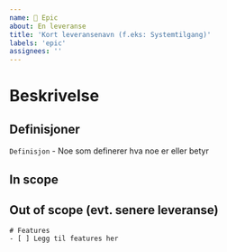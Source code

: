 ```yaml
---
name: 💎 Epic
about: En leveranse
title: 'Kort leveransenavn (f.eks: Systemtilgang)'
labels: 'epic'
assignees: ''
---
```


# Beskrivelse

<!--- Overordnet funksjonell beskrivelse av hva som skal leveres.
Hvordan fungerer det i dag? Hvordan skal det fungere nå? Etc. --->

## Definisjoner

`Definisjon` - Noe som definerer hva noe er eller betyr

## In scope

<!--- Det vi _må_ levere som del av leveransen. --->

## Out of scope (evt. senere leveranse)

<!--- Det som _ikke_ er relevant for denne leveransen eller kan vente til senere. --->

```[tasklist]
# Features
- [ ] Legg til features her
```
